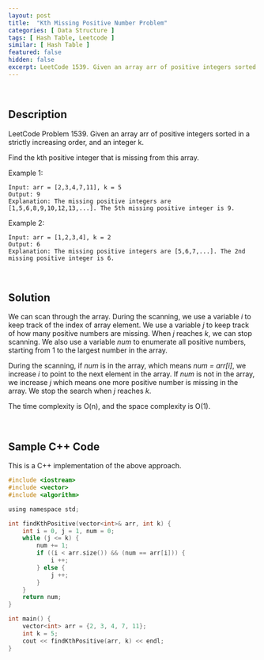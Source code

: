 ```yaml
---
layout: post
title:  "Kth Missing Positive Number Problem"
categories: [ Data Structure ]
tags: [ Hash Table, Leetcode ]
similar: [ Hash Table ]
featured: false
hidden: false
excerpt: LeetCode 1539. Given an array arr of positive integers sorted in a strictly increasing order, and an integer k.
---
```


<br />

## Description

LeetCode Problem 1539. Given an array arr of positive integers sorted in a strictly increasing order, and an integer k.

Find the kth positive integer that is missing from this array.

 
Example 1:

```
Input: arr = [2,3,4,7,11], k = 5
Output: 9
Explanation: The missing positive integers are [1,5,6,8,9,10,12,13,...]. The 5th missing positive integer is 9.
```

Example 2:

```
Input: arr = [1,2,3,4], k = 2
Output: 6
Explanation: The missing positive integers are [5,6,7,...]. The 2nd missing positive integer is 6.
```

<br />

## Solution


We can scan through the array. During the scanning, we use a variable *i* to keep track of the index of array element. We use a variable *j* to keep track of how many positive numbers are missing. When *j* reaches *k*, we can stop scanning. We also use a variable *num* to enumerate all positive numbers, starting from 1 to the largest number in the array.

During the scanning, if *num* is in the array, which means *num = arr[i]*, we increase *i* to point to the next element in the array. If *num* is not in the array, we increase *j* which means one more positive number is missing in the array. We stop the search when *j* reaches *k*.


The time complexity is O(n), and the space complexity is O(1).


<br />

## Sample C++ Code


This is a C++ implementation of the above approach.

```c
#include <iostream>
#include <vector>
#include <algorithm>

using namespace std;

int findKthPositive(vector<int>& arr, int k) {
    int i = 0, j = 1, num = 0;
    while (j <= k) {
        num += 1;
        if ((i < arr.size()) && (num == arr[i])) {
            i ++;
        } else {
            j ++;
        }
    }
    return num;
}

int main() {
    vector<int> arr = {2, 3, 4, 7, 11};
    int k = 5;
    cout << findKthPositive(arr, k) << endl;
}
```
